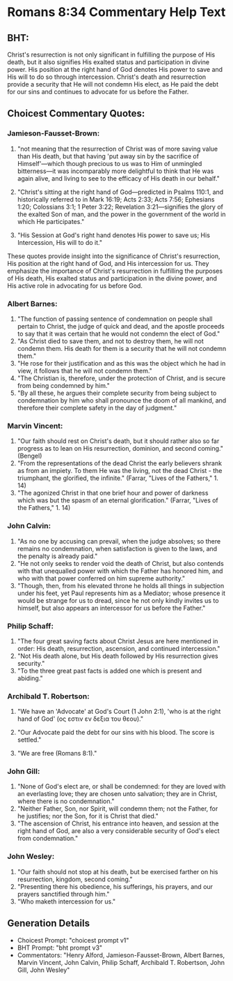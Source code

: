 # Romans 8:34 Commentary Help Text

## BHT:
Christ's resurrection is not only significant in fulfilling the purpose of His death, but it also signifies His exalted status and participation in divine power. His position at the right hand of God denotes His power to save and His will to do so through intercession. Christ's death and resurrection provide a security that He will not condemn His elect, as He paid the debt for our sins and continues to advocate for us before the Father.

## Choicest Commentary Quotes:
### Jamieson-Fausset-Brown:
1. "not meaning that the resurrection of Christ was of more saving value than His death, but that having 'put away sin by the sacrifice of Himself'—which though precious to us was to Him of unmingled bitterness—it was incomparably more delightful to think that He was again alive, and living to see to the efficacy of His death in our behalf."

2. "Christ's sitting at the right hand of God—predicted in Psalms 110:1, and historically referred to in Mark 16:19; Acts 2:33; Acts 7:56; Ephesians 1:20; Colossians 3:1; 1 Peter 3:22; Revelation 3:21—signifies the glory of the exalted Son of man, and the power in the government of the world in which He participates."

3. "His Session at God's right hand denotes His power to save us; His Intercession, His will to do it."

These quotes provide insight into the significance of Christ's resurrection, His position at the right hand of God, and His intercession for us. They emphasize the importance of Christ's resurrection in fulfilling the purposes of His death, His exalted status and participation in the divine power, and His active role in advocating for us before God.

### Albert Barnes:
1. "The function of passing sentence of condemnation on people shall pertain to Christ, the judge of quick and dead, and the apostle proceeds to say that it was certain that he would not condemn the elect of God." 
2. "As Christ died to save them, and not to destroy them, he will not condemn them. His death for them is a security that he will not condemn them."
3. "He rose for their justification and as this was the object which he had in view, it follows that he will not condemn them."
4. "The Christian is, therefore, under the protection of Christ, and is secure from being condemned by him."
5. "By all these, he argues their complete security from being subject to condemnation by him who shall pronounce the doom of all mankind, and therefore their complete safety in the day of judgment."

### Marvin Vincent:
1. "Our faith should rest on Christ's death, but it should rather also so far progress as to lean on His resurrection, dominion, and second coming." (Bengel)
2. "From the representations of the dead Christ the early believers shrank as from an impiety. To them He was the living, not the dead Christ - the triumphant, the glorified, the infinite." (Farrar, "Lives of the Fathers," 1. 14)
3. "The agonized Christ in that one brief hour and power of darkness which was but the spasm of an eternal glorification." (Farrar, "Lives of the Fathers," 1. 14)

### John Calvin:
1. "As no one by accusing can prevail, when the judge absolves; so there remains no condemnation, when satisfaction is given to the laws, and the penalty is already paid."
2. "He not only seeks to render void the death of Christ, but also contends with that unequalled power with which the Father has honored him, and who with that power conferred on him supreme authority."
3. "Though, then, from his elevated throne he holds all things in subjection under his feet, yet Paul represents him as a Mediator; whose presence it would be strange for us to dread, since he not only kindly invites us to himself, but also appears an intercessor for us before the Father."

### Philip Schaff:
1. "The four great saving facts about Christ Jesus are here mentioned in order: His death, resurrection, ascension, and continued intercession."
2. "Not His death alone, but His death followed by His resurrection gives security."
3. "To the three great past facts is added one which is present and abiding."

### Archibald T. Robertson:
1. "We have an 'Advocate' at God's Court (1 John 2:1), 'who is at the right hand of God' (ος εστιν εν δεξια του θεου)." 

2. "Our Advocate paid the debt for our sins with his blood. The score is settled."

3. "We are free (Romans 8:1)."

### John Gill:
1. "None of God's elect are, or shall be condemned: for they are loved with an everlasting love; they are chosen unto salvation; they are in Christ, where there is no condemnation."
2. "Neither Father, Son, nor Spirit, will condemn them; not the Father, for he justifies; nor the Son, for it is Christ that died."
3. "The ascension of Christ, his entrance into heaven, and session at the right hand of God, are also a very considerable security of God's elect from condemnation."

### John Wesley:
1. "Our faith should not stop at his death, but be exercised farther on his resurrection, kingdom, second coming."
2. "Presenting there his obedience, his sufferings, his prayers, and our prayers sanctified through him."
3. "Who maketh intercession for us."


## Generation Details
- Choicest Prompt: "choicest prompt v1"
- BHT Prompt: "bht prompt v3"
- Commentators: "Henry Alford, Jamieson-Fausset-Brown, Albert Barnes, Marvin Vincent, John Calvin, Philip Schaff, Archibald T. Robertson, John Gill, John Wesley"
